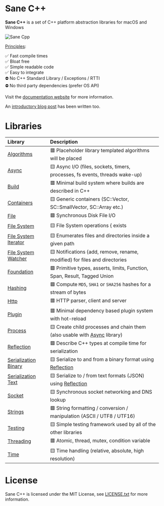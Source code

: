# Sane C++

**Sane C++** is a set of C++ platform abstraction libraries for macOS and Windows

![Sane Cpp](https://pagghiu.github.io/site/blog/2023-12-23-SaneCppLibrariesRelease/article.svg)

[Principles](https://pagghiu.github.io/SaneCppLibraries/page_principles.html):

✅ Fast compile times  
✅ Bloat free  
✅ Simple readable code  
✅ Easy to integrate  
⛔️ No C++ Standard Library / Exceptions / RTTI  
⛔️ No third party dependencies (prefer OS API)

Visit the [documentation website](https://pagghiu.github.io/SaneCppLibraries/index.html) for more information.

An [introductory blog post](https://pagghiu.github.io/site/blog/2023-12-23-SaneCppLibrariesRelease.html) has been written too.

# Libraries

Library                                                                                             | Description
:---------------------------------------------------------------------------------------------------|:------------------------------------------------------------------------------------
[Algorithms](https://pagghiu.github.io/SaneCppLibraries/library_algorithms.html)                         | 🟥 Placeholder library templated algorithms will be placed
[Async](https://pagghiu.github.io/SaneCppLibraries/library_async.html)                                   | 🟨 Async I/O (files, sockets, timers, processes, fs events, threads wake-up)
[Build](https://pagghiu.github.io/SaneCppLibraries/library_build.html)                                   | 🟥 Minimal build system where builds are described in C++
[Containers](https://pagghiu.github.io/SaneCppLibraries/library_containers.html)                         | 🟨 Generic containers (SC::Vector, SC::SmallVector, SC::Array etc.)
[File](https://pagghiu.github.io/SaneCppLibraries/library_file.html)                                     | 🟩 Synchronous Disk File I/O
[File System](https://pagghiu.github.io/SaneCppLibraries/library_file_system.html)                       | 🟨 File System operations { exists | copy | delete } for { files | directories }
[File System Iterator](https://pagghiu.github.io/SaneCppLibraries/library_file_system_iterator.html)     | 🟨 Enumerates files and directories inside a given path
[File System Watcher](https://pagghiu.github.io/SaneCppLibraries/library_file_system_watcher.html)       | 🟨 Notifications {add, remove, rename, modified} for files and directories
[Foundation](https://pagghiu.github.io/SaneCppLibraries/library_foundation.html)                         | 🟩 Primitive types, asserts, limits, Function, Span, Result, Tagged Union
[Hashing](https://pagghiu.github.io/SaneCppLibraries/library_hashing.html)                               | 🟩 Compute `MD5`, `SHA1` or `SHA256` hashes for a stream of bytes
[Http](https://pagghiu.github.io/SaneCppLibraries/library_http.html)                                     | 🟥 HTTP parser, client and server
[Plugin](https://pagghiu.github.io/SaneCppLibraries/library_plugin.html)                                 | 🟥 Minimal dependency based plugin system with hot-reload
[Process](https://pagghiu.github.io/SaneCppLibraries/library_process.html)                               | 🟨 Create child processes and chain them (also usable with [Async](https://pagghiu.github.io/SaneCppLibraries/library_async.html) library)
[Reflection](https://pagghiu.github.io/SaneCppLibraries/library_reflection.html)                         | 🟩 Describe C++ types at compile time for serialization
[Serialization Binary](https://pagghiu.github.io/SaneCppLibraries/library_serialization_binary.html)     | 🟨 Serialize to and from a binary format using [Reflection](https://pagghiu.github.io/SaneCppLibraries/library_reflection.html)
[Serialization Text](https://pagghiu.github.io/SaneCppLibraries/library_serialization_text.html)         | 🟨 Serialize to / from text formats (JSON) using [Reflection](https://pagghiu.github.io/SaneCppLibraries/library_reflection.html)
[Socket](https://pagghiu.github.io/SaneCppLibraries/library_socket.html)                                 | 🟨 Synchronous socket networking and DNS lookup
[Strings](https://pagghiu.github.io/SaneCppLibraries/library_strings.html)                               | 🟩 String formatting / conversion / manipulation (ASCII / UTF8 / UTF16)
[Testing](https://pagghiu.github.io/SaneCppLibraries/library_testing.html)                               | 🟨 Simple testing framework used by all of the other libraries
[Threading](https://pagghiu.github.io/SaneCppLibraries/library_threading.html)                           | 🟥 Atomic, thread, mutex, condition variable
[Time](https://pagghiu.github.io/SaneCppLibraries/library_time.html)                                     | 🟨 Time handling (relative, absolute, high resolution)

# License

Sane C++ is licensed under the MIT License, see [LICENSE.txt](LICENSE.txt) for more information.
